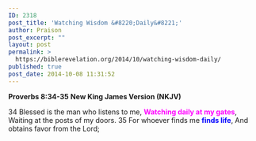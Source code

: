 ```yaml
---
ID: 2318
post_title: 'Watching Wisdom &#8220;Daily&#8221;'
author: Praison
post_excerpt: ""
layout: post
permalink: >
  https://biblerevelation.org/2014/10/watching-wisdom-daily/
published: true
post_date: 2014-10-08 11:31:52
---
```

<strong>Proverbs 8:34-35</strong>
<strong> New King James Version (NKJV)</strong>

34 Blessed is the man who listens to me,
<span style="color: #ff00ff;"><strong>Watching daily at my gates</strong></span>,
Waiting at the posts of my doors.
35 For whoever finds me <span style="color: #0000ff;"><strong>finds life</strong></span>,
And obtains favor from the Lord;